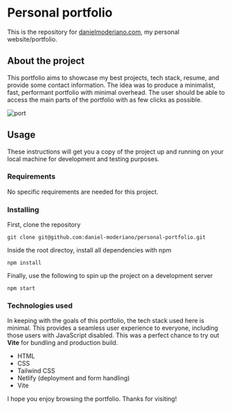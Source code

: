 # Personal portfolio

This is the repository for [danielmoderiano.com](https://danielmoderiano.com), my personal website/portfolio. 

## About the project

This portfolio aims to showcase my best projects, tech stack, resume, and provide some contact information. The idea was to produce a minimalist, fast, performant portfolio with minimal overhead. The user should be able to access the main parts of the portfolio with as few clicks as possible.

![port](https://user-images.githubusercontent.com/59184832/167121788-f9041e98-cc89-4e86-89dc-cc9fccd3acd4.jpg)

## Usage

These instructions will get you a copy of the project up and running on your local machine for development and testing purposes. 

### Requirements

No specific requirements are needed for this project.

### Installing

First, clone the repository

```
git clone git@github.com:daniel-moderiano/personal-portfolio.git
```

Inside the root directoy, install all dependencies with npm

```
npm install
```

Finally, use the following to spin up the project on a development server

```
npm start
```

### Technologies used

In keeping with the goals of this portfolio, the tech stack used here is minimal. This provides a seamless user experience to everyone, including those users with JavaScript disabled. This was a perfect chance to try out **Vite** for bundling and production build.

* HTML
* CSS
* Tailwind CSS
* Netlify (deployment and form handling)
* Vite



I hope you enjoy browsing the portfolio. Thanks for visiting!
